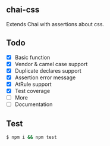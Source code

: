 ## chai-css

Extends Chai with assertions about css.

## Todo

- [x] Basic function
- [x] Vendor & camel case support
- [x] Duplicate declares support
- [x] Assertion error message
- [x] AtRule support
- [x] Test coverage
- [ ] More
- [ ] Documentation

## Test

```bash
$ npm i && npm test
```
